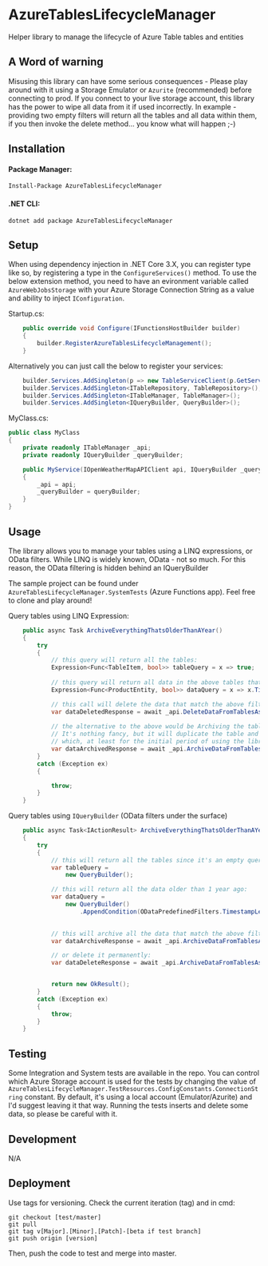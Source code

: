﻿
# AzureTablesLifecycleManager
Helper library to manage the lifecycle of Azure Table tables and entities

## A Word of warning

Misusing this library can have some serious consequences - Please play around with it using a Storage Emulator or `Azurite` (recommended) before connecting to prod. If you connect to your live storage account, this library has the power to wipe all data from it if used incorrectly. In example - providing two empty filters will return all the tables and all data within them, if you then invoke the delete method... you know what will happen ;-)

## Installation

#### Package Manager:
`Install-Package AzureTablesLifecycleManager`
#### .NET CLI:
`dotnet add package AzureTablesLifecycleManager`

## Setup

When using dependency injection in .NET Core 3.X, you can register type like so, by registering a type in the ```ConfigureServices()``` method. To use the below extension method, you need to have an evironment variable called `AzureWebJobsStorage` with your Azure Storage Connection String as a value and ability to inject `IConfiguration`.

Startup.cs:
```csharp
	public override void Configure(IFunctionsHostBuilder builder)
	{
		builder.RegisterAzureTablesLifecycleManagement();
	}
```

Alternatively you can just call the below to register your services:
```csharp
	builder.Services.AddSingleton(p => new TableServiceClient(p.GetService<IConfiguration>()["AzureWebJobsStorage"]));
	builder.Services.AddSingleton<ITableRepository, TableRepository>();
	builder.Services.AddSingleton<ITableManager, TableManager>();
	builder.Services.AddSingleton<IQueryBuilder, QueryBuilder>();
```

MyClass.cs:

```csharp
public class MyClass
{
	private readonly ITableManager _api;
	private readonly IQueryBuilder _queryBuilder;

	public MyService(IOpenWeatherMapAPIClient api, IQueryBuilder _queryBuilder)
	{
		_api = api;
		_queryBuilder = queryBuilder;
	}
}
```

## Usage

The library allows you to manage your tables using a LINQ expressions, or OData filters. While LINQ is widely known, OData - not so much. For this reason, the OData filtering is hidden behind an IQueryBuilder


The sample project can be found under `AzureTablesLifecycleManager.SystemTests` (Azure Functions app). Feel free to clone and play around!


Query tables using LINQ Expression:

```csharp
	public async Task ArchiveEverythingThatsOlderThanAYear()
	{
		try
		{
			// this query will return all the tables:
			Expression<Func<TableItem, bool>> tableQuery = x => true;
			
			// this query will return all data in the above tables that matches the condition (all data older than 1 year ago)
			Expression<Func<ProductEntity, bool>> dataQuery = x => x.Timestamp < DateTime.Now.AddYears(-1);

			// this call will delete the data that match the above filters:
			var dataDeletedResponse = await _api.DeleteDataFromTablesAsync<ProductEntity>(tableQuery, dataQuery);
			
			// the alternative to the above would be Archiving the tables first. 
			// It's nothing fancy, but it will duplicate the table and add ARCHIVE prefix to its name
			// which, at least for the initial period of using the library allows you to see what data would you delete:
			var dataArchivedResponse = await _api.ArchiveDataFromTablesAsync<ProductEntity>(tableQuery, dataQuery);
		}
		catch (Exception ex)
		{

			throw;
		}
	}

```

Query tables using `IQueryBuilder` (OData filters under the surface)

```csharp
	public async Task<IActionResult> ArchiveEverythingThatsOlderThanAYear()
	{
		try
		{
			// this will return all the tables since it's an empty query:
			var tableQuery =
				new QueryBuilder();

			// this will return all the data older than 1 year ago:
			var dataQuery =
				new QueryBuilder()
					.AppendCondition(ODataPredefinedFilters.TimestampLessThanOrEqual(DateTime.Now.AddYears(-1)));

			
			// this will archive all the data that match the above filters:
			var dataArchiveResponse = await _api.ArchiveDataFromTablesAsync<ProductEntity>(tableQuery, dataQuery);

			// or delete it permanently:
			var dataDeleteResponse = await _api.ArchiveDataFromTablesAsync<ProductEntity>(tableQuery, dataQuery);


			return new OkResult();
		}
		catch (Exception ex)
		{
			throw;
		}
	}
```
## Testing

Some Integration and System tests are available in the repo.
You can control which Azure Storage account is used for the tests by changing the value of `AzureTablesLifecycleManager.TestResources.ConfigConstants.ConnectionString` constant. 
By default, it's using a local account (Emulator/Azurite) and I'd suggest leaving it that way. Running the tests inserts and delete some data, so please be careful with it.


## Development

N/A

## Deployment


Use tags for versioning. Check the current iteration (tag) and in cmd:

```git
git checkout [test/master]
git pull
git tag v[Major].[Minor].[Patch]-[beta if test branch]
git push origin [version]
```

Then, push the code to test and merge into master.
